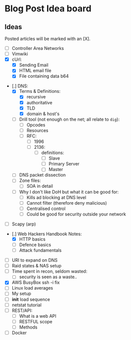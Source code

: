 # Blog Post Idea board

## Ideas

Posted articles will be marked with an [X].

- [ ] Controller Area Networks
- [ ] Vimwiki
- [X] cUrl:
  - [X] Sending Email
  - [X] HTML email file
  - [X] File containing data b64
- [.] DNS:
  - [X] Terms & Definitions:
    - [X] recursive
    - [X] authoritative
    - [X] TLD
    - [X] domain & host's
  - [ ] Drill tool (not enough on the net; all relate to `dig`):
    - [ ] Opcodes
    - [ ] Resources
    - [ ] RFC:
      - [ ] 1996
      - [ ] 2136:
        - [ ] definitions:
          - [ ] Slave
          - [ ] Primary Server
          - [ ] Master
  - [ ] DNS packet dissection
  - [ ] Zone files:
    - [ ] SOA in detail
  - [ ] Why I don't like DoH but what it can be good for:
    - [ ] Kills ad blocking at DNS level
    - [ ] Cannot filter (therefore deny malicious)
    - [ ] Centralised control
    - [ ] Could be good for security outside your network
- [ ] Scapy (arp)
- [.] Web Hackers Handbook Notes:
  - [X] HTTP basics
  - [ ] Defence basics
  - [ ] Attack fundamentals
- [ ] URI to expand on DNS
- [ ] Raid states & NAS setup
- [ ] Time spent in recon, seldom wasted:
  - [ ] security is seen as a waste..
- [X] AWS BusyBox ssh -i fix
- [ ] Linux load averages
- [ ] My setup
- [ ] __init__ load sequence
- [ ] netstat tutorial
- [ ] REST/API:
  - [ ] What is a web API
  - [ ] RESTFUL scope
  - [ ] Methods
- [ ] Docker
